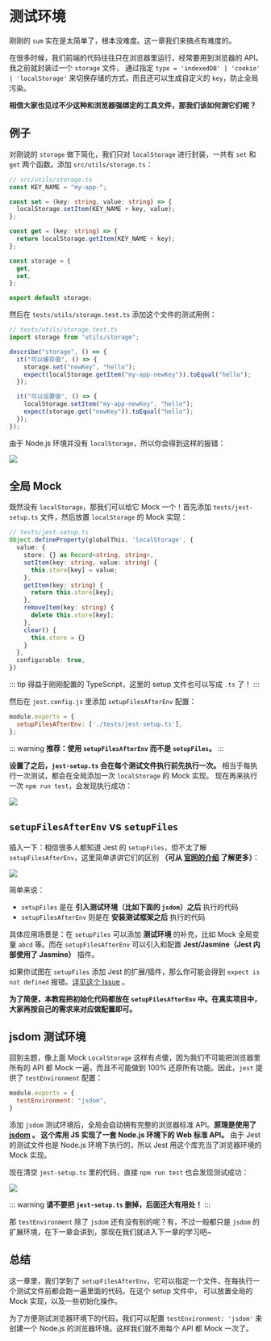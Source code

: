 # 测试环境

刚刚的 `sum` 实在是太简单了，根本没难度。这一章我们来搞点有难度的。

在很多时候，我们前端的代码往往只在浏览器里运行，经常要用到浏览器的 API。我之前就封装过一个 `storage` 文件，
通过指定 `type = 'indexedDB' | 'cookie' | 'localStorage'` 来切换存储的方式，而且还可以生成自定义的 `key`，防止全局污染。

**相信大家也见过不少这种和浏览器强绑定的工具文件，那我们该如何测它们呢？**

## 例子

对刚说的 `storage` 做下简化，我们只对 `localStorage` 进行封装，一共有 `set` 和 `get` 两个函数。添加 `src/utils/storage.ts`：

```ts
// src/utils/storage.ts
const KEY_NAME = "my-app-";

const set = (key: string, value: string) => {
  localStorage.setItem(KEY_NAME + key, value);
};

const get = (key: string) => {
  return localStorage.getItem(KEY_NAME + key);
};

const storage = {
  get,
  set,
};

export default storage;
```

然后在 `tests/utils/storage.test.ts` 添加这个文件的测试用例：

```js
// tests/utils/storage.test.ts
import storage from "utils/storage";

describe("storage", () => {
  it("可以缓存值", () => {
    storage.set("newKey", "hello");
    expect(localStorage.getItem("my-app-newKey")).toEqual("hello");
  });

  it("可以设置值", () => {
    localStorage.setItem("my-app-newKey", "hello");
    expect(storage.get("newKey")).toEqual("hello");
  });
});
```

由于 Node.js 环境并没有 `localStorage`，所以你会得到这样的报错：

![](./storage-error.png)

## 全局 Mock

既然没有 `localStorage`，那我们可以给它 Mock 一个！首先添加 `tests/jest-setup.ts` 文件，然后放置 `localStorage` 的 Mock 实现：

```ts
// tests/jest-setup.ts
Object.defineProperty(globalThis, 'localStorage', {
  value: {
    store: {} as Record<string, string>,
    setItem(key: string, value: string) {
      this.store[key] = value;
    },
    getItem(key: string) {
      return this.store[key];
    },
    removeItem(key: string) {
      delete this.store[key];
    },
    clear() {
      this.store = {}
    }
  },
  configurable: true,
})
```

::: tip
得益于刚刚配置的 TypeScript，这里的 setup 文件也可以写成 `.ts` 了！
:::

然后在 `jest.config.js` 里添加 `setupFilesAfterEnv` 配置：

```js
module.exports = {
  setupFilesAfterEnv: ['./tests/jest-setup.ts'],
};
```

::: warning
**推荐：使用 `setupFilesAfterEnv` 而不是 `setupFiles`。**
:::

**设置了之后，`jest-setup.ts` 会在每个测试文件执行前先执行一次。** 相当于每执行一次测试，都会在全局添加一次 `localStorage` 的 Mock 实现。
现在再来执行一次 `npm run test`，会发现执行成功：

![](./storage-setup-success.png)


## `setupFilesAfterEnv` vs `setupFiles`

插入一下：相信很多人都知道 Jest 的 `setupFiles`，但不太了解 `setupFilesAfterEnv`，这里简单讲讲它们的区别
**（可从 [官网的介绍](https://jestjs.io/docs/configuration#setupfiles-array) 了解更多）**：

![](./setupFiles-vs-setupFilesAfterEnv.png)

简单来说：
* `setupFiles` 是在 **引入测试环境（比如下面的 `jsdom`）之后** 执行的代码
* `setupFilesAfterEnv` 则是在 **安装测试框架之后** 执行的代码

具体应用场景是：在 `setupFiles` 可以添加 **测试环境** 的补充，比如 Mock 全局变量 `abcd` 等。而在 `setupFilesAfterEnv` 可以引入和配置 **Jest/Jasmine（Jest 内部使用了 Jasmine）** 插件。

如果你试图在 `setupFiles` 添加 Jest 的扩展/插件，那么你可能会得到 `expect is not defined` 报错。[详见这个 Issue](https://github.com/testing-library/jest-dom/issues/122#issuecomment-650520461) 。

**为了简便，本教程把初始化代码都放在 `setupFilesAfterEnv` 中。在真实项目中，大家再按自己的需求来对应做配置即可。**

## jsdom 测试环境

回到主题，像上面 Mock `LocalStorage` 这样有点傻，因为我们不可能把浏览器里所有的 API 都 Mock 一遍，而且不可能做到 100% 还原所有功能。因此，`jest` 提供了 `testEnvironment` 配置：

```js
module.exports = {
  testEnvironment: "jsdom",
}
```

添加 `jsdom` 测试环境后，全局会自动拥有完整的浏览器标准 API。**原理是使用了 [jsdom](https://github.com/jsdom/jsdom) 。
这个库用 JS 实现了一套 Node.js 环境下的 Web 标准 API。** 由于 Jest 的测试文件也是 Node.js 环境下执行的，所以 Jest 用这个库充当了浏览器环境的 Mock 实现。

现在清空 `jest-setup.ts` 里的代码，直接 `npm run test` 也会发现测试成功：

![](./storage-env-success.png)

::: warning
**请不要把 `jest-setup.ts` 删掉，后面还大有用处！**
:::

那 `testEnvironment` 除了 `jsdom` 还有没有别的呢？有，不过一般都只是 `jsdom` 的扩展环境，在下一章会讲到，那现在我们就进入下一章的学习吧~

## 总结

这一章里，我们学到了 `setupFilesAfterEnv`，它可以指定一个文件，在每执行一个测试文件前都会跑一遍里面的代码。在这个 setup 文件中，
可以放置全局的 Mock 实现，以及一些初始化操作。

为了方便测试浏览器环境下的代码，我们可以配置 `testEnvironment: 'jsdom'` 来创建一个 Node.js 的浏览器环境。这样我们就不用每个 API 都 Mock 一次了。

